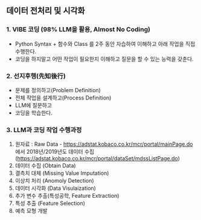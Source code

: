 ## 데이터 전처리 및 시각화
### 1. VIBE 코딩 (98% LLM을 활용, Almost No Coding)
- Python Syntax + 함수와 Class 를 2주 동안 자습하여 이해하고 아래 작업을 직접 수행한다.
- 코딩을 하지말고 어떤 작업이 필요한지 이해하고 질문을 할 수 있는 능력을 갖춘다.
  
### 2. 선지후행(先知後行)
- 문제를 정의하고(Problem Definition)
- 전체 작업을 설계하고(Process Definition)
- LLM에 질문하고
- 코딩을 학습한다.

### 3. LLM과 코딩 작업 수행과정
1. 원자료 : Raw Data - https://adstat.kobaco.co.kr/mcr/portal/mainPage.do  에서 2018년/2019년도 데이터 수집 (https://adstat.kobaco.co.kr/mcr/portal/dataSet/mdssListPage.do)
2. 데이터 수집 (Obtain Data)
3. 결측치 대체 (Missing Value Imputation)
4. 이상치 처리 (Anomoly Detection)
5. 데이터 시각화 (Data Visulaization)
6. 추가 변수 추출(특성공학, Feature Extraction)
7. 특성 추출 (Feature Selection)
8. 예측 모형 개발 
